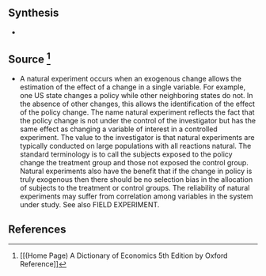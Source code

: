 ## Synthesis
- 
## Source [^1]
- A natural experiment occurs when an exogenous change allows the estimation of the effect of a change in a single variable. For example, one US state changes a policy while other neighboring states do not. In the absence of other changes, this allows the identification of the effect of the policy change. The name natural experiment reflects the fact that the policy change is not under the control of the investigator but has the same effect as changing a variable of interest in a controlled experiment. The value to the investigator is that natural experiments are typically conducted on large populations with all reactions natural. The standard terminology is to call the subjects exposed to the policy change the treatment group and those not exposed the control group. Natural experiments also have the benefit that if the change in policy is truly exogenous then there should be no selection bias in the allocation of subjects to the treatment or control groups. The reliability of natural experiments may suffer from correlation among variables in the system under study. See also FIELD EXPERIMENT.
## References

[^1]: [[(Home Page) A Dictionary of Economics 5th Edition by Oxford Reference]]